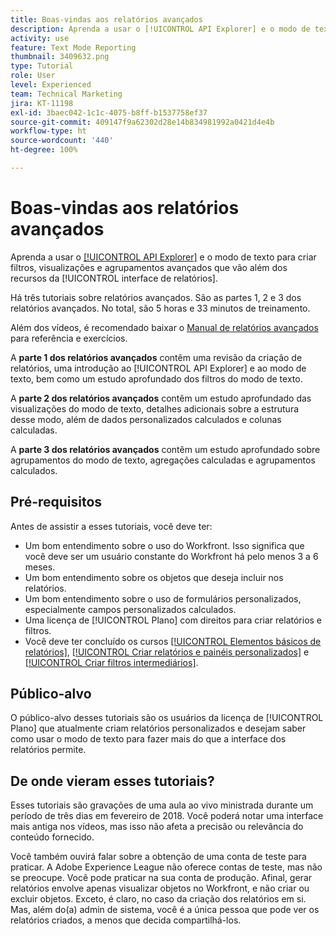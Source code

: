 ```yaml
---
title: Boas-vindas aos relatórios avançados
description: Aprenda a usar o [!UICONTROL API Explorer] e o modo de texto para criar filtros, visualizações e agrupamentos avançados que vão além dos recursos da [!UICONTROL interface de relatórios].
activity: use
feature: Text Mode Reporting
thumbnail: 3409632.png
type: Tutorial
role: User
level: Experienced
team: Technical Marketing
jira: KT-11198
exl-id: 3baec042-1c1c-4075-b8ff-b1537758ef37
source-git-commit: 409147f9a62302d28e14b834981992a0421d4e4b
workflow-type: ht
source-wordcount: '440'
ht-degree: 100%

---
```


# Boas-vindas aos relatórios avançados

Aprenda a usar o [[!UICONTROL API Explorer]](https://developer.adobe.com/workfront/api-explorer/) e o modo de texto para criar filtros, visualizações e agrupamentos avançados que vão além dos recursos da [!UICONTROL interface de relatórios].

Há três tutoriais sobre relatórios avançados. São as partes 1, 2 e 3 dos relatórios avançados. No total, são 5 horas e 33 minutos de treinamento.

Além dos vídeos, é recomendado baixar o [Manual de relatórios avançados](/help/assets/advanced-reporting-manual.pdf) para referência e exercícios.

A **parte 1 dos relatórios avançados** contêm uma revisão da criação de relatórios, uma introdução ao [!UICONTROL API Explorer] e ao modo de texto, bem como um estudo aprofundado dos filtros do modo de texto.

A **parte 2 dos relatórios avançados** contêm um estudo aprofundado das visualizações do modo de texto, detalhes adicionais sobre a estrutura desse modo, além de dados personalizados calculados e colunas calculadas.

A **parte 3 dos relatórios avançados** contêm um estudo aprofundado sobre agrupamentos do modo de texto, agregações calculadas e agrupamentos calculados.

## Pré-requisitos

Antes de assistir a esses tutoriais, você deve ter:

* Um bom entendimento sobre o uso do Workfront. Isso significa que você deve ser um usuário constante do Workfront há pelo menos 3 a 6 meses.
* Um bom entendimento sobre os objetos que deseja incluir nos relatórios.
* Um bom entendimento sobre o uso de formulários personalizados, especialmente campos personalizados calculados.
* Uma licença de [!UICONTROL Plano] com direitos para criar relatórios e filtros.
* Você deve ter concluído os cursos [[!UICONTROL Elementos básicos de relatórios]](https://experienceleague.adobe.com/docs/courses/using/workfront-u-1-2022-1-reporting.html), [[!UICONTROL Criar relatórios e painéis personalizados]](https://experienceleague.adobe.com/docs/courses/using/workfront-u-1-2022-3-reporting.html) e [[!UICONTROL Criar filtros intermediários]](https://experienceleague.adobe.com/docs/courses/using/workfront-u-1-2022-2-reporting.html).

## Público-alvo

O público-alvo desses tutoriais são os usuários da licença de [!UICONTROL Plano] que atualmente criam relatórios personalizados e desejam saber como usar o modo de texto para fazer mais do que a interface dos relatórios permite.

## De onde vieram esses tutoriais?

Esses tutoriais são gravações de uma aula ao vivo ministrada durante um período de três dias em fevereiro de 2018. Você poderá notar uma interface mais antiga nos vídeos, mas isso não afeta a precisão ou relevância do conteúdo fornecido.

Você também ouvirá falar sobre a obtenção de uma conta de teste para praticar. A Adobe Experience League não oferece contas de teste, mas não se preocupe. Você pode praticar na sua conta de produção. Afinal, gerar relatórios envolve apenas visualizar objetos no Workfront, e não criar ou excluir objetos. Exceto, é claro, no caso da criação dos relatórios em si. Mas, além do(a) admin de sistema, você é a única pessoa que pode ver os relatórios criados, a menos que decida compartilhá-los.
